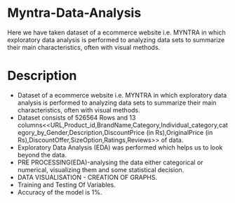 # Myntra-Data-Analysis
Here we have taken dataset of a ecommerce website i.e. MYNTRA in which exploratory data analysis is performed to analyzing data sets to summarize their main characteristics, often with visual methods.
# Description
* Dataset of a ecommerce website i.e. MYNTRA in which exploratory data analysis is performed to analyzing data sets to summarize their main characteristics, often with visual methods.
* Dataset consists of 526564 Rows and 13 columns<<URL,Product_id,BrandName,Category,Individual_category,category_by_Gender,Description,DiscountPrice (in Rs),OriginalPrice (in Rs),DiscountOffer,SizeOption,Ratings,Reviews>> of data.
* Exploratory Data Analysis (EDA) was performed which helps us to look beyond the data.
* PRE PROCESSING(EDA)-analysing the data either categorical or numerical, visualizing them and some statistical decision.
* DATA VISUALISATION - CREATION OF GRAPHS.
* Training and Testing Of Variables.
* Accuracy of the model is 1%. 
